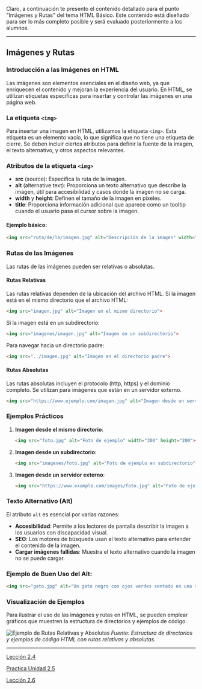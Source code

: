 
Claro, a continuación te presento el contenido detallado para el punto "Imágenes y Rutas" del tema HTML Básico. Este contenido está diseñado para ser lo más completo posible y será evaluado posteriormente a los alumnos.

---

## Imágenes y Rutas

### Introducción a las Imágenes en HTML
Las imágenes son elementos esenciales en el diseño web, ya que enriquecen el contenido y mejoran la experiencia del usuario. En HTML, se utilizan etiquetas específicas para insertar y controlar las imágenes en una página web.

### La etiqueta `<img>`
Para insertar una imagen en HTML, utilizamos la etiqueta `<img>`. Esta etiqueta es un elemento vacío, lo que significa que no tiene una etiqueta de cierre. Se deben incluir ciertos atributos para definir la fuente de la imagen, el texto alternativo, y otros aspectos relevantes.

### Atributos de la etiqueta `<img>`
- **src** (source): Especifica la ruta de la imagen.
- **alt** (alternative text): Proporciona un texto alternativo que describe la imagen, útil para accesibilidad y casos donde la imagen no se carga.
- **width** y **height**: Definen el tamaño de la imagen en píxeles.
- **title**: Proporciona información adicional que aparece como un tooltip cuando el usuario pasa el cursor sobre la imagen.

#### Ejemplo básico:
```html
<img src="ruta/de/la/imagen.jpg" alt="Descripción de la imagen" width="500" height="300" title="Título de la imagen">
```

### Rutas de las Imágenes
Las rutas de las imágenes pueden ser relativas o absolutas.

#### Rutas Relativas
Las rutas relativas dependen de la ubicación del archivo HTML. Si la imagen está en el mismo directorio que el archivo HTML:
```html
<img src="imagen.jpg" alt="Imagen en el mismo directorio">
```

Si la imagen está en un subdirectorio:
```html
<img src="imagenes/imagen.jpg" alt="Imagen en un subdirectorio">
```

Para navegar hacia un directorio padre:
```html
<img src="../imagen.jpg" alt="Imagen en el directorio padre">
```

#### Rutas Absolutas
Las rutas absolutas incluyen el protocolo (http, https) y el dominio completo. Se utilizan para imágenes que están en un servidor externo.
```html
<img src="https://www.ejemplo.com/imagen.jpg" alt="Imagen desde un servidor externo">
```

### Ejemplos Prácticos
1. **Imagen desde el mismo directorio**:
   ```html
   <img src="foto.jpg" alt="Foto de ejemplo" width="300" height="200">
   ```
2. **Imagen desde un subdirectorio**:
   ```html
   <img src="imagenes/foto.jpg" alt="Foto de ejemplo en subdirectorio" width="300" height="200">
   ```
3. **Imagen desde un servidor externo**:
   ```html
   <img src="https://www.example.com/images/foto.jpg" alt="Foto de ejemplo desde servidor externo" width="300" height="200">
   ```

### Texto Alternativo (Alt)
El atributo `alt` es esencial por varias razones:
- **Accesibilidad**: Permite a los lectores de pantalla describir la imagen a los usuarios con discapacidad visual.
- **SEO**: Los motores de búsqueda usan el texto alternativo para entender el contenido de la imagen.
- **Cargar imágenes fallidas**: Muestra el texto alternativo cuando la imagen no se puede cargar.

### Ejemplo de Buen Uso del Alt:
```html
<img src="gato.jpg" alt="Un gato negro con ojos verdes sentado en una silla">
```

### Visualización de Ejemplos
Para ilustrar el uso de las imágenes y rutas en HTML, se pueden emplear gráficos que muestren la estructura de directorios y ejemplos de código.

![Ejemplo de Rutas Relativas y Absolutas](https://i.imgur.com/r2qFVjZ.png)
*Fuente: Estructura de directorios y ejemplos de código HTML con rutas relativas y absolutas.*


---



[Lección 2.4](../2.4.Enlaces/2.4.enlaces.md) 

[Practica Unidad 2.5](Practica-2.5/Enunciado.md) 

[Lección 2.6](../2.6.Formularios/2.6.formularios.md)  